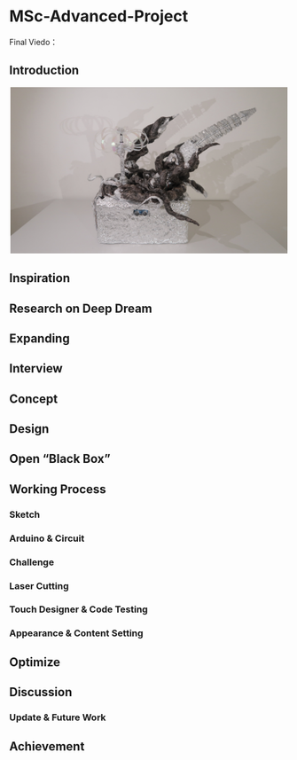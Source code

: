 # MSc-Advanced-Project

Final Viedo：


## Introduction



<div align=center>
<img src="https://github.com/AnnDkk/Creative-Making-Advanced-Physical-Computing/blob/main/image/final.jpg" width="500" height="300">
</div>


## Inspiration


## Research on Deep Dream


## Expanding



## Interview


## Concept


## Design

## Open “Black Box”

##  Working Process

### Sketch
### Arduino & Circuit
### Challenge
### Laser Cutting
### Touch Designer & Code Testing
### Appearance & Content Setting

## Optimize

## Discussion
### Update & Future Work

## Achievement
